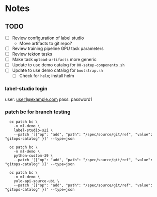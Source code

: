 # Notes

## TODO

- [ ] Review configuration of label studio
  - Move artifacts to git repo?
- [ ] Review training pipeline GPU task parameters
- [ ] Review tekton tasks
- [ ] Make task `upload-artifacts` more generic
- [ ] Update to use demo catalog for `00-setup-components.sh`
- [ ] Update to use demo catalog for `bootstrap.sh`
  - [ ] Check for `helm`; install helm

### label-studio login

user: user1@example.com
pass: password1

### patch bc for branch testing

```
  oc patch bc \
    -n ml-demo \
    label-studio-s2i \
    --patch '[{"op": "add", "path": "/spec/source/git/ref", "value": "gitops-catalog" }]' --type=json

  oc patch bc \
    -n ml-demo \
    python-custom-39 \
    --patch '[{"op": "add", "path": "/spec/source/git/ref", "value": "gitops-catalog" }]' --type=json

  oc patch bc \
    -n ml-demo \
    yolo-api-source-ubi \
    --patch '[{"op": "add", "path": "/spec/source/git/ref", "value": "gitops-catalog" }]' --type=json
```
